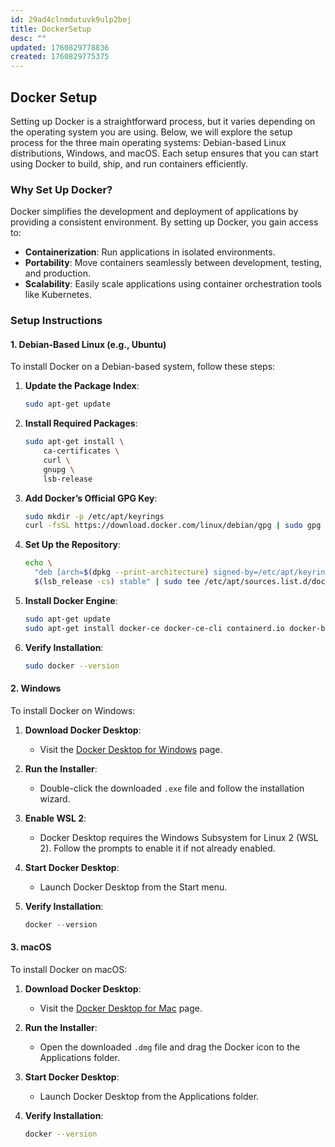 ```yaml
---
id: 29ad4clnmdutuvk9ulp2bej
title: DockerSetup
desc: ""
updated: 1760829778836
created: 1760829775375
---
```


## Docker Setup

Setting up Docker is a straightforward process, but it varies depending on the operating system you are using. Below, we will explore the setup process for the three main operating systems: Debian-based Linux distributions, Windows, and macOS. Each setup ensures that you can start using Docker to build, ship, and run containers efficiently.

### Why Set Up Docker?

Docker simplifies the development and deployment of applications by providing a consistent environment. By setting up Docker, you gain access to:

- **Containerization**: Run applications in isolated environments.
- **Portability**: Move containers seamlessly between development, testing, and production.
- **Scalability**: Easily scale applications using container orchestration tools like Kubernetes.

### Setup Instructions

#### 1. Debian-Based Linux (e.g., Ubuntu)

To install Docker on a Debian-based system, follow these steps:

1. **Update the Package Index**:

   ```bash
   sudo apt-get update
   ```

2. **Install Required Packages**:

   ```bash
   sudo apt-get install \
       ca-certificates \
       curl \
       gnupg \
       lsb-release
   ```

3. **Add Docker’s Official GPG Key**:

   ```bash
   sudo mkdir -p /etc/apt/keyrings
   curl -fsSL https://download.docker.com/linux/debian/gpg | sudo gpg --dearmor -o /etc/apt/keyrings/docker.gpg
   ```

4. **Set Up the Repository**:

   ```bash
   echo \
     "deb [arch=$(dpkg --print-architecture) signed-by=/etc/apt/keyrings/docker.gpg] https://download.docker.com/linux/debian \
     $(lsb_release -cs) stable" | sudo tee /etc/apt/sources.list.d/docker.list > /dev/null
   ```

5. **Install Docker Engine**:

   ```bash
   sudo apt-get update
   sudo apt-get install docker-ce docker-ce-cli containerd.io docker-buildx-plugin docker-compose-plugin
   ```

6. **Verify Installation**:

   ```bash
   sudo docker --version
   ```

#### 2. Windows

To install Docker on Windows:

1. **Download Docker Desktop**:

   - Visit the [Docker Desktop for Windows](https://www.docker.com/products/docker-desktop/) page.

2. **Run the Installer**:

   - Double-click the downloaded `.exe` file and follow the installation wizard.

3. **Enable WSL 2**:

   - Docker Desktop requires the Windows Subsystem for Linux 2 (WSL 2). Follow the prompts to enable it if not already enabled.

4. **Start Docker Desktop**:

   - Launch Docker Desktop from the Start menu.

5. **Verify Installation**:

   ```powershell
   docker --version
   ```

#### 3. macOS

To install Docker on macOS:

1. **Download Docker Desktop**:

   - Visit the [Docker Desktop for Mac](https://www.docker.com/products/docker-desktop/) page.

2. **Run the Installer**:

   - Open the downloaded `.dmg` file and drag the Docker icon to the Applications folder.

3. **Start Docker Desktop**:

   - Launch Docker Desktop from the Applications folder.

4. **Verify Installation**:

   ```bash
   docker --version
   ```
